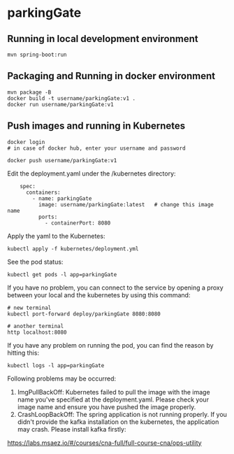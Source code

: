 # parkingGate

## Running in local development environment

```
mvn spring-boot:run
```

## Packaging and Running in docker environment

```
mvn package -B
docker build -t username/parkingGate:v1 .
docker run username/parkingGate:v1
```

## Push images and running in Kubernetes

```
docker login 
# in case of docker hub, enter your username and password

docker push username/parkingGate:v1
```

Edit the deployment.yaml under the /kubernetes directory:
```
    spec:
      containers:
        - name: parkingGate
          image: username/parkingGate:latest   # change this image name
          ports:
            - containerPort: 8080

```

Apply the yaml to the Kubernetes:
```
kubectl apply -f kubernetes/deployment.yml
```

See the pod status:
```
kubectl get pods -l app=parkingGate
```

If you have no problem, you can connect to the service by opening a proxy between your local and the kubernetes by using this command:
```
# new terminal
kubectl port-forward deploy/parkingGate 8080:8080

# another terminal
http localhost:8080
```

If you have any problem on running the pod, you can find the reason by hitting this:
```
kubectl logs -l app=parkingGate
```

Following problems may be occurred:

1. ImgPullBackOff:  Kubernetes failed to pull the image with the image name you've specified at the deployment.yaml. Please check your image name and ensure you have pushed the image properly.
1. CrashLoopBackOff: The spring application is not running properly. If you didn't provide the kafka installation on the kubernetes, the application may crash. Please install kafka firstly:

https://labs.msaez.io/#/courses/cna-full/full-course-cna/ops-utility

